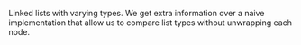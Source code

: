 Linked lists with varying types. We get extra information over a naive implementation that allow us to compare list types without unwrapping each node.
